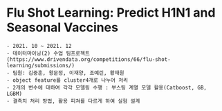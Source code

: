 # Flu Shot Learning: Predict H1N1 and Seasonal Vaccines 
    - 2021. 10 ~ 2021. 12
    - 데이터마이닝(2) 수업 팀프로젝트 (https://www.drivendata.org/competitions/66/flu-shot-learning/submissions/)
    - 팀원: 김중훈, 왕문정, 이재양, 조예린, 황재원
    - object feature를 cluster4개로 나누어 처리
    - 2개의 변수에 대하여 각각 모델링 수행 : 부스팅 계열 모델 활용(Catboost, GB, LGBM)
    - 결측치 처리 방법, 활용 피쳐를 다르게 하여 실험 설계
